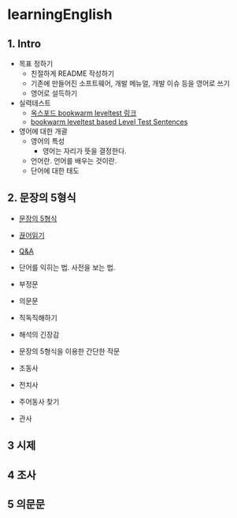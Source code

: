 # learningEnglish
## 1. Intro
- 목표 정하기
  - 친절하게 README 작성하기
  - 기존에 만들어진 소프트웨어, 개발 메뉴얼, 개발 이슈 등을 영어로 쓰기
  - 영어로 설득하기
- 실력테스트
  - [옥스포드 bookwarm leveltest 링크](https://elt.oup.com/student/readersleveltest/?cc=kr&selLanguage=ko)
  - [bookwarm leveltest based Level Test Sentences](docs/levelTest.md)
- 영어에 대한 개괄
  - 영어의 특성
    - 영어는 자리가 뜻을 결정한다.
  - 언어란. 언어를 배우는 것이란.
  - 단어에 대한 태도

## 2. 문장의 5형식
- [문장의 5형식](docs/fiveStructures.md)
- [끊어읽기](docs/HowToRead.md)
- [Q&A](docs/QnA_1.md)
- 단어를 익히는 법. 사전을 보는 법.
- 부정문
- 의문문
- 직독직해하기
- 해석의 긴장감
- 문장의 5형식을 이용한 간단한 작문
- 조동사
- 전치사

- 주어동사 찾기
- 관사
## 3 시제
## 4 조사
## 5 의문문




